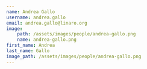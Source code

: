 ```yaml
---
name: Andrea Gallo
username: andrea.gallo
email: andrea.gallo@linaro.org
image:
    path: /assets/images/people/andrea-gallo.png
    name: andrea-gallo.png
first_name: Andrea
last_name: Gallo
image_path: /assets/images/people/andrea-gallo.png
---
```

